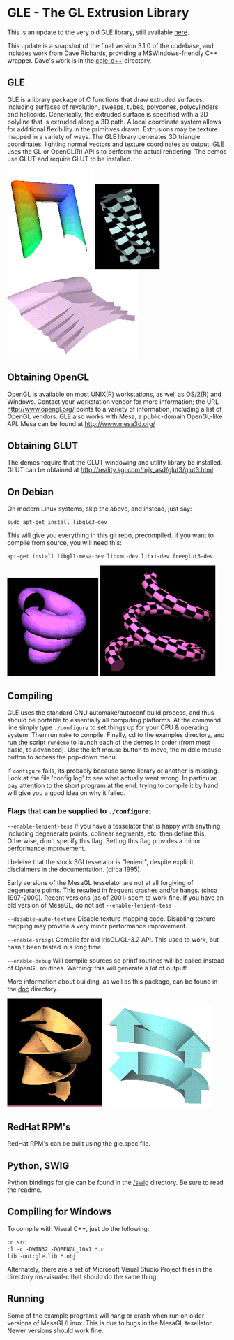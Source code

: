 

GLE - The GL Extrusion Library
==============================
This is an update to the very old GLE library, still available
[here](https://www.linas.org/gle/).

This update is a snapshot of the final version 3.1.0 of the codebase,
and includes work from Dave Richards, providing a MSWindows-friendly
C++ wrapper. Dave's work is in the [cgle-c++](cgle-c++) directory.

GLE
---

GLE is a library package of C functions that draw
extruded surfaces, including surfaces of revolution,
sweeps, tubes, polycones, polycylinders and helicoids.
Generically, the extruded surface is specified with a
2D polyline that is extruded along a 3D path.  A local
coordinate system allows for additional flexibility in
the primitives drawn.  Extrusions may be texture mapped
in a variety of ways.  The GLE library generates 3D
triangle coordinates, lighting normal vectors and
texture coordinates as output. GLE uses the GL or
OpenGL(R) API's to perform the actual rendering.
The demos use GLUT and require GLUT to be installed.

![img](/doc/html/basic.gif "Basic Cylinders")
![img](/doc/html/texscr.gif "Textured Screw")
![img](/doc/html/twist3.gif "Cut surface")

Obtaining OpenGL
----------------
OpenGL is available on most UNIX(R) workstations,
as well as OS/2(R) and Windows.  Contact your
workstation vendor for more information; the URL
http://www.opengl.org/ points to a variety of
information, including a list of OpenGL vendors.
GLE also works with Mesa, a public-domain
OpenGL-like API. Mesa can be found at
http://www.mesa3d.org/

Obtaining GLUT
--------------
The demos require that the GLUT windowing and
utility library be installed.  GLUT can be obtained
at http://reality.sgi.com/mjk_asd/glut3/glut3.html

On Debian
---------
On modern Linux systems, skip the above, and instead, just say:
```
sudo apt-get install libgle3-dev
```
This will give you everything in this git repo, precompiled.
If you want to compile from source, you will need this:
```
apt-get install libgl1-mesa-dev libxmu-dev libxi-dev freeglut3-dev
```

![img](/doc/html/helix2.gif "Helix")
![img](/doc/html/helixtex.gif "Textured Helix")

Compiling
---------
GLE uses the standard GNU automake/autoconf build process,
and thus should be portable to essentially all computing
platforms.  At the command line simply type `./configure`
to set things up for your CPU & operating system.  Then run
`make` to compile. Finally, cd to the examples directory,
and run the script `rundemo` to launch each of the demos
in order (from most basic, to advanced).  Use the left
mouse button to move, the middle mouse button to access
the pop-down menu.

If `configure` fails, its probably because some library
or another is missing.  Look at the file 'config.log'
to see what actually went wrong.  In particular, pay
attention to the short program at the end: trying to
compile it by hand will give you a good idea on why
it failed.

### Flags that can be supplied to `./configure`:

`--enable-lenient-tess`
If you have a tesselator that is happy with anything,
including degenerate points, colinear segments, etc.
then define this. Otherwise, don't specify this flag.
Setting this flag provides a minor performance improvement.
	
I beleive that the stock SGI tesselator is "lenient",
despite explicit disclaimers in the documentation.
(circa 1995).
	
Early versions of the MesaGL tesselator are not at all
forgiving of degenerate points.  This resulted in frequent
crashes and/or hangs.  (circa 1997-2000). Recent versions
(as of 2001) seem to work fine.  If you have an old version
 of MesaGL, do not set  `--enable-lenient-tess`

`--disable-auto-texture`
Disable texture mapping code.  Disabling texture
mapping may provide a very minor performance improvement.

`--enable-irisgl`
Compile for old IrisGL/GL-3.2 API.  This used to work, but
hasn't been tested in a long time.

`--enable-debug`
Will compile sources so printf routines will be called instead
of OpenGL routines.  Warning: this will generate a *lot* of
output!


More information about building, as well as this package,
can be found in the
[doc](https://github.com/linas/glextrusion/master/doc/html/index.html) directory.

![img](/doc/html/helix4.gif "Ribbon")
![img](/doc/html/shear.gif "Shearing")

RedHat RPM's
------------
RedHat RPM's can be built using the gle.spec file.


Python, SWIG
------------
Python bindings for gle can be found in the [/swig](swig) directory.
Be sure to read the readme.

Compiling for Windows
------------------------
To compile with Visual C++, just do the following:

```
cd src
cl -c -DWIN32 -DOPENGL_10=1 *.c
lib -out:gle.lib *.obj
```

Alternately, there are a set of Microsoft Visual Studio Project
files in the directory ms-visual-c that should do the same thing.


Running
-------
Some of the example programs will hang or crash when run on
older versions of MesaGL/Linux.  This is due to bugs in the
MesaGL tesellator.  Newer versions should work fine.
